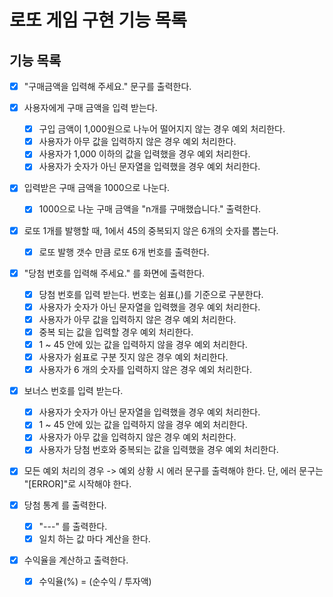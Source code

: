 # 로또 게임 구현 기능 목록

## 기능 목록

- [x] "구매금액을 입력해 주세요." 문구를 출력한다.

- [x] 사용자에게 구매 금액을 입력 받는다. 
  - [x] 구입 금액이 1,000원으로 나누어 떨어지지 않는 경우 예외 처리한다.
  - [x] 사용자가 아무 값을 입력하지 않은 경우 예외 처리한다.
  - [x] 사용자가 1,000 이하의 값을 입력했을 경우 예외 처리한다.
  - [x] 사용자가 숫자가 아닌 문자열을 입력했을 경우 예외 처리한다.

- [x] 입력받은 구매 금액을 1000으로 나눈다.
  - [x] 1000으로 나눈 구매 금액을 "n개를 구매했습니다." 출력한다.

- [x] 로또 1개를 발행할 때, 1에서 45의 중복되지 않은 6개의 숫자를 뽑는다.
  - [x] 로또 발행 갯수 만큼 로또 6개 번호를 출력한다.

- [x] "당첨 번호를 입력해 주세요." 를 화면에 출력한다.
  - [x] 당첨 번호를 입력 받는다. 번호는 쉼표(,)를 기준으로 구분한다.
  - [x] 사용자가 숫자가 아닌 문자열을 입력했을 경우 예외 처리한다.
  - [x] 사용자가 아무 값을 입력하지 않은 경우 예외 처리한다.
  - [x] 중복 되는 값을 입력할 경우 예외 처리한다.
  - [x] 1 ~ 45 안에 있는 값을 입력하지 않을 경우 예외 처리한다.
  - [x] 사용자가 쉼표로 구분 짓지 않은 경우 예외 처리한다.
  - [x] 사용자가 6 개의 숫자를 입력하지 않은 경우 예외 처리한다.

- [x] 보너스 번호를 입력 받는다.
  - [x] 사용자가 숫자가 아닌 문자열을 입력했을 경우 예외 처리한다.
  - [x] 1 ~ 45 안에 있는 값을 입력하지 않을 경우 예외 처리한다.
  - [x] 사용자가 아무 값을 입력하지 않은 경우 예외 처리한다.
  - [x] 사용자가 당첨 번호와 중복되는 값을 입력했을 경우 예외 처리한다.

- [x] 모든 예외 처리의 경우 -> 예외 상황 시 에러 문구를 출력해야 한다. 단, 에러 문구는 "[ERROR]"로 시작해야 한다.

- [x] 당첨 통계 를 출력한다.
  - [x] "---" 를 출력한다.
  - [x] 일치 하는 값 마다 계산을 한다.

- [x] 수익율을 계산하고 출력한다.
  - [x] 수익율(%) = (순수익 / 투자액)


